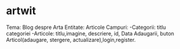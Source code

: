 # artwit

Tema: Blog despre Arta
  Entitate: Articole
Campuri:
  -Categorii: titlu categoriei
  -Articole: titlu,imagine, descriere, id, Data Adaugarii, buton Articol(adaugare, stergere, actualizare),login,register.
